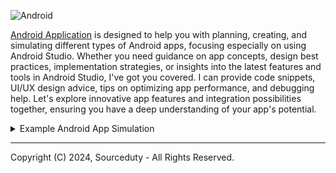 ![Android](https://github.com/sourceduty/Android_App_Simulator/assets/123030236/6cd7d97f-acd9-410e-a8b7-73f478e2186f)

[Android Application](https://chat.openai.com/g/g-Dg0HK37Q1-android-application) is designed to help you with planning, creating, and simulating different types of Android apps, focusing especially on using Android Studio. Whether you need guidance on app concepts, design best practices, implementation strategies, or insights into the latest features and tools in Android Studio, I've got you covered. I can provide code snippets, UI/UX design advice, tips on optimizing app performance, and debugging help. Let's explore innovative app features and integration possibilities together, ensuring you have a deep understanding of your app's potential.


<details><summary>Example Android App Simulation</summary>

 ```

Creating a simulation for a new Android app is an exciting process! Let's start by outlining the basic steps involved, and then we can dive into the details based on what type of app you're interested in.

1. Conceptualization: First, we need an idea. What is the purpose of your app? Who is it for? What problem does it solve or what need does it fulfill?

2. Design Phase: Once we have a clear concept, we move on to design. This includes planning the User Interface (UI) and User Experience (UX). We'll think about the layout, navigation, and how users will interact with the app.

3. Development Tools: We'll use Android Studio, the official Integrated Development Environment (IDE) for Android app development. It offers a wide range of tools for building apps for every type of Android device.

4. Setting Up the Project: We'll start a new project in Android Studio. This involves choosing a project template, setting the app name, package name, and selecting the minimum API level.

5. Building the UI: Using Android Studio's Layout Editor, we can drag and drop UI components to design the app's screens. We'll need to think about the layout manager (LinearLayout, RelativeLayout, ConstraintLayout, etc.) that best fits our design.

6. Adding Functionality: This involves writing the Kotlin or Java code that defines what happens when users interact with the app. We'll implement event listeners for button clicks, input fields, and other interactive elements.

7. Testing: Android Studio has built-in tools for testing your app on various device emulations, screen sizes, and Android versions. We'll use these to ensure the app works smoothly across different devices.

8. Debugging: As we test, we'll likely encounter bugs. Android Studio's debugger will help us step through our code, examine variables, and understand where things are going wrong.

9. Optimization: Finally, we'll look at ways to make the app run more efficiently, including optimizing performance, reducing battery usage, and minimizing app size.

 ```
 ```

Here's a simplified version of the main components for a "ToDo List" app written in Kotlin, which you can use in Android Studio. This example includes a basic UI layout and some essential functions.

package com.example.todolist

import android.os.Bundle
import android.widget.ArrayAdapter
import android.widget.Button
import android.widget.EditText
import android.widget.ListView
import androidx.appcompat.app.AppCompatActivity

class MainActivity : AppCompatActivity() {

    private lateinit var editText: EditText
    private lateinit var addButton: Button
    private lateinit var listView: ListView
    private val todoItems = ArrayList<String>()
    private lateinit var adapter: ArrayAdapter<String>

    override fun onCreate(savedInstanceState: Bundle?) {
        super.onCreate(savedInstanceState)
        setContentView(R.layout.activity_main)

        editText = findViewById(R.id.editTextTask)
        addButton = findViewById(R.id.addButton)
        listView = findViewById(R.id.listViewTasks)

        adapter = ArrayAdapter(this, android.R.layout.simple_list_item_1, todoItems)
        listView.adapter = adapter

        addButton.setOnClickListener {
            addTask()
        }

        listView.setOnItemClickListener { _, _, position, _ ->
            removeTask(position)
        }
    }

    private fun addTask() {
        val task = editText.text.toString()
        if (task.isNotEmpty()) {
            todoItems.add(task)
            adapter.notifyDataSetChanged() // Refresh the list view
            editText.text.clear() // Clear the input box
        }
    }

    private fun removeTask(position: Int) {
        todoItems.removeAt(position)
        adapter.notifyDataSetChanged() // Refresh the list view
    }
}
 ```
 ```
And here's a very basic XML layout for the activity_main.xml:

<?xml version="1.0" encoding="utf-8"?>
<RelativeLayout xmlns:android="http://schemas.android.com/apk/res/android"
    android:layout_width="match_parent"
    android:layout_height="match_parent"
    android:padding="16dp">

    <EditText
        android:id="@+id/editTextTask"
        android:layout_width="match_parent"
        android:layout_height="wrap_content"
        android:hint="Enter a task" />

    <Button
        android:id="@+id/addButton"
        android:layout_width="wrap_content"
        android:layout_height="wrap_content"
        android:layout_below="@id/editTextTask"
        android:text="Add Task" />

    <ListView
        android:id="@+id/listViewTasks"
        android:layout_width="match_parent"
        android:layout_height="wrap_content"
        android:layout_below="@id/addButton" />

</RelativeLayout>

 ```

</details>

***
Copyright (C) 2024, Sourceduty - All Rights Reserved.
